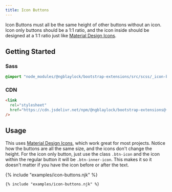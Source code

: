 ```yaml
---
title: Icon Buttons
---
```


Icon Buttons must all be the same height of other buttons without an icon. Icon only buttons should be a 1:1 ratio, and the icon inside should be designed at a 1:1 ratio just like <a href="https://pictogrammers.com/library/mdi/" target="_blank">Material Design Icons</a>.

## Getting Started

### Sass

```scss
@import "node_modules/@ngblaylock/bootstrap-extensions/src/scss/_icon-buttons.scss";
```

### CDN

```html
<link
  rel="stylesheet"
  href="https://cdn.jsdelivr.net/npm/@ngblaylock/bootstrap-extensions@{{pkg.version}}/dist/css/icon-buttons.min.css"
/>
```

## Usage

This uses [Material Design Icons](https://pictogrammers.com/library/mdi/), which work great for most projects. Notice how the buttons are all the same size, and the icons don't change the height. For the icon only button, just use the class `.btn-icon` and the icon within the regular button it will be `.btn-inner-icon`. This makes it so it doesn't matter if you have the icon before or after the text.

{% include "examples/icon-buttons.njk" %}

```html
{% include "examples/icon-buttons.njk" %}
```
